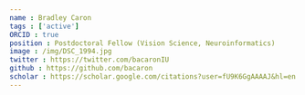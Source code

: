 ```yaml
---
name : Bradley Caron
tags : ['active']
ORCID : true
position : Postdoctoral Fellow (Vision Science, Neuroinformatics)
image : /img/DSC_1994.jpg
twitter : https://twitter.com/bacaronIU
github : https://github.com/bacaron
scholar : https://scholar.google.com/citations?user=fU9K6GgAAAAJ&hl=en
---
```

